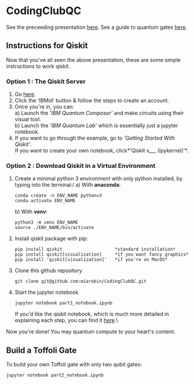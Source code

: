 # CodingClubQC
See the preceeding presentation [here](https://github.com/miarobin/CodingClubQC/blob/main/VeryBasicQuantumComputing.pdf).
See a guide to quantum gates [here](https://github.com/miarobin/CodingClubQC/blob/main/QuantumGates.pdf).

## Instructions for Qiskit
Now that you've all seen the above presentation, these are some simple instructions to work qiskit. 

### Option 1 : The Qiskit Server
1. Go [here](https://quantum-computing.ibm.com/).
2. Click the 'IBMid' button & follow the steps to create an account.
3. Once you're in, you can:   
    a) Launch the *'IBM Quantum Composer'* and make circuits using their visual tool.\
    b) Launch the *'IBM Quantum Lab'* which is essentially just a jupyter notebook.
4. If you want to go through the example, go to *'Getting Started With Qiskit'*.\
   If you want to create your own notebook, click*'Qiskit v___ (ipykernel)'*. 

### Option 2 : Download Qiskit in a Virtual Environment
1. Create a minimal python 3 environment with only python installed, by typing into the terminal:/
    a) With **anaconda**:
    ```
    conda create -n ENV_NAME python=3
    conda activate ENV_NAME
    ```
    b) With **venv**:
    ```
    python3 -m venv ENV_NAME
    source ./ENV_NAME/bin/activate
    ```
2. Install qiskit package with pip:
    ```
    pip install qiskit                    *standard installation*
    pip install qiskit[visualization]     *if you want fancy graphics*
    pip install 'qiskit[visualization]'   *if you're on MacOS*
    ```
3. Clone this github repository 
    ```
    git clone git@github.com:miarobin/CodingClubQC.git
    ```
4. Start the jupyter notebook
   ```
   jupyter notebook part1_notebook.ipynb
   ```
   If you'd like the qiskit notebook, which is much more detailed in explaining each step, you can find it [here](https://github.com/Qiskit/qiskit-tutorials/blob/master/tutorials/circuits/1_getting_started_with_qiskit.ipynb).\


Now you're done! You may quantum compute to your heart's content. 


## Build a Toffoli Gate
To build your own Toffoli gate with only two qubit gates:
```
jupyter notebook part2_notebook.ipynb
```
